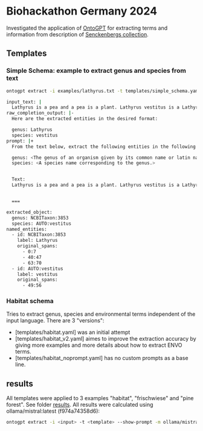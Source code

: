 # Biohackathon Germany 2024

Investigated the application of [OntoGPT](https://github.com/monarch-initiative/ontogpt) for extracting terms and information from description of [Senckenbergs collection](https://search.senckenberg.de/).

## Templates

### Simple Schema: example to extract genus and species from text

```bash
ontogpt extract -i examples/lathyrus.txt -t templates/simple_schema.yaml -m ollama/llama3

input_text: |
  Lathyrus is a pea and a pea is a plant. Lathyrus vestitus is a Lathyrus.
raw_completion_output: |-
  Here are the extracted entities in the desired format:

  genus: Lathyrus
  species: vestitus
prompt: |+
  From the text below, extract the following entities in the following format:

  genus: <The genus of an organism given by its common name or latin name>
  species: <A species name corresponding to the genus.>


  Text:
  Lathyrus is a pea and a pea is a plant. Lathyrus vestitus is a Lathyrus.


  ===

extracted_object:
  genus: NCBITaxon:3853
  species: AUTO:vestitus
named_entities:
  - id: NCBITaxon:3853
    label: Lathyrus
    original_spans:
      - 0:7
      - 40:47
      - 63:70
  - id: AUTO:vestitus
    label: vestitus
    original_spans:
      - 49:56

```

### Habitat schema

Tries to extract genus, species and environmental terms independent of the input language.
There are 3 "versions":

- [templates/habitat.yaml] was an initial attempt
- [templates/habitat_v2.yaml] aimes to improve the extraction accuracy by giving more examples
and more details about how to extract ENVO terms.
- [templates/habitat_noprompt.yaml] has no custom prompts as a base line.

## results

All templates were applied to 3 examples "habitat", "frischwiese" and "pine forest". See folder [results](results).
All results were calculated using ollama/mistral:latest (f974a74358d6):

```bash
ontogpt extract -i <input> -t <template> --show-prompt -m ollama/mistral -o <output>
```
